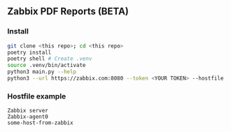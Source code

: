 ## Zabbix PDF Reports (BETA)

### Install
```bash
git clone <this repo>; cd <this repo>
poetry install
poetry shell # Create .venv
source .venv/bin/activate
python3 main.py --help
python3 --url https://zabbix.com:8080 --token <YOUR TOKEN> --hostfile ./hostfile.txt
```

### Hostfile example
```
Zabbix server
Zabbix-agent0
some-host-from-zabbix
```